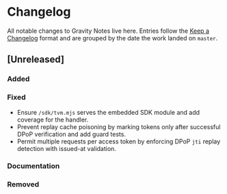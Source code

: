 # Changelog

All notable changes to Gravity Notes live here. Entries follow the [Keep a Changelog](https://keepachangelog.com/) format
and are grouped by the date the work landed on `master`.

## [Unreleased]

### Added


### Fixed

- Ensure `/sdk/tvm.mjs` serves the embedded SDK module and add coverage for the handler.
- Prevent replay cache poisoning by marking tokens only after successful DPoP verification and add guard tests.
- Permit multiple requests per access token by enforcing DPoP `jti` replay detection with issued-at validation.

### Documentation


### Removed

